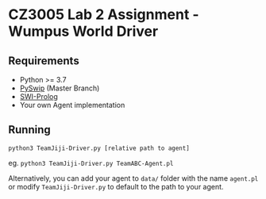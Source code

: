 # CZ3005 Lab 2 Assignment - Wumpus World Driver

## Requirements

- Python >= 3.7
- [PySwip](https://github.com/yuce/pyswip) (Master Branch)
- [SWI-Prolog](https://www.swi-prolog.org)
- Your own Agent implementation

## Running

`python3 TeamJiji-Driver.py [relative path to agent]` 

eg. `python3 TeamJiji-Driver.py TeamABC-Agent.pl`

Alternatively, you can add your agent to `data/` folder with the name `agent.pl` or modify `TeamJiji-Driver.py` to default to the path to your agent.
